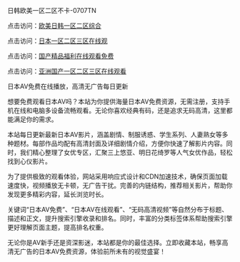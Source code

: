
日韩欧美一区二区不卡-0707TN

点击访问：<a href="https://bsdf-5f5.pages.dev/">欧美日韩一区二区综合</a>

点击访问：<a href="https://cfad.pages.dev/">日本一区二区三区在线观</a>

点击访问：<a href="https://gfd-5xg.pages.dev/">国产精品福利在线观看免费</a>

点击访问：<a href="https://fdhf-454.pages.dev/">亚洲国产一区二区三区在线观看</a>


日本AV免费在线播放，高清无广告每日更新

想要免费观看日本AV吗？本站为你提供海量日本AV免费资源，无需注册，支持手机在线和电脑多设备流畅观看。无论你喜欢经典有码，还是追求无码高清，这里都能满足你的需求。

本站每日更新最新日本AV影片，涵盖剧情、制服诱惑、学生系列、人妻熟女等多种题材。每部作品均配有高清封面及详细剧情介绍，方便你快速了解影片内容。同时，我们精心整理了女优专区，汇聚三上悠亚、明日花绮罗等人气女优作品，轻松找到心仪影片。

为了提供极致的观看体验，网站采用响应式设计和CDN加速技术，确保页面加载速度快，视频播放无卡顿，无广告干扰。完善的内链结构，推荐相关影片，帮助你发现更多精彩内容，延长浏览时长。

关键词“日本AV免费”、“日本AV在线观看”、“无码高清视频”等自然分布于标题、描述和正文，提升搜索引擎收录和排名。同时，丰富的分类标签体系帮助搜索引擎更好理解页面主题，提高排名权重。

无论你是AV新手还是资深影迷，本站都是你的最佳选择。立即收藏本站，畅享高清无广告的日本AV免费资源，体验前所未有的视觉盛宴！



<span style="display:none;">[Canonical link] ( https://github.com/dtnnn2611/00001 ）</span>
